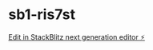 # sb1-ris7st

[Edit in StackBlitz next generation editor ⚡️](https://stackblitz.com/~/github.com/tiagocouto126/sb1-ris7st)